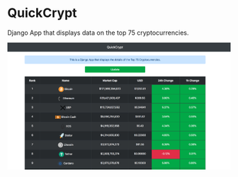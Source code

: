 # QuickCrypt
Django App that displays data on the top 75 cryptocurrencies.



![Image](https://github.com/sean-broomfield/QuickCrypt/blob/master/static/screenshot.png)
